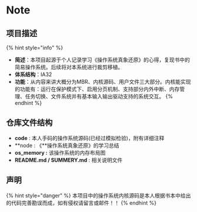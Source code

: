 # Note

## 项目描述

{% hint style="info" %}
* **简述**：本项目起源于个人记录学习《操作系统真象还原》的心得，复现书中的简易操作系统。后续将对本系统进行裁剪移植。
* **体系结构**：IA32
* **功能**：从内容来讲大概分为MBR、内核源码、用户文件三大部分。内核能实现的功能有：运行在保护模式下、启用分页机制、支持部分内外中断、内存管理、任务切换、文件系统并有基本输入输出驱动支持的系统交互。
{% endhint %}

## 仓库文件结构

* **code** : 本人手码的操作系统源码(已经过模拟检验)，附有详细注释
* **node : 《**操作系统真象还原》的学习总结
* **os\_memory :** 该操作系统的内存布局图
* **README.md / SUMMERY.md** : 相关说明文件

## 声明

{% hint style="danger" %}
本项目中的操作系统内核源码是本人根据书本中给出的代码完善勘误而成，如有侵权请留言或邮件！！
{% endhint %}
